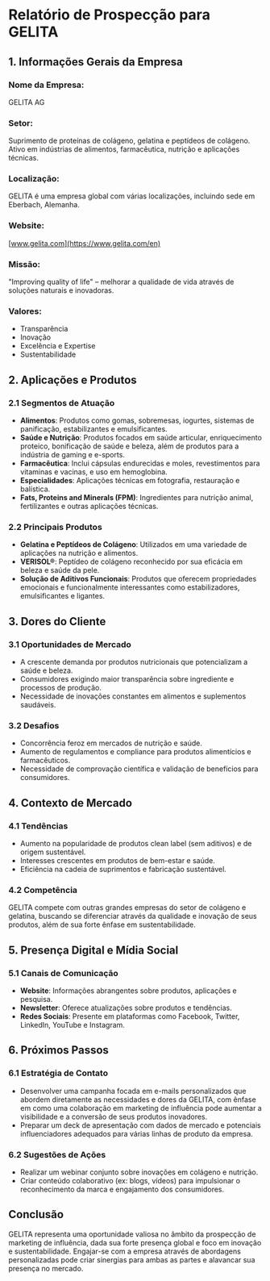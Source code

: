 # Relatório de Prospecção para GELITA

## 1. Informações Gerais da Empresa
### Nome da Empresa: 
GELITA AG

### Setor:
Suprimento de proteínas de colágeno, gelatina e peptídeos de colágeno. Ativo em indústrias de alimentos, farmacêutica, nutrição e aplicações técnicas.

### Localização:
GELITA é uma empresa global com várias localizações, incluindo sede em Eberbach, Alemanha.

### Website:
[www.gelita.com](https://www.gelita.com/en)

### Missão:
"Improving quality of life" – melhorar a qualidade de vida através de soluções naturais e inovadoras.

### Valores:
- Transparência
- Inovação
- Excelência e Expertise
- Sustentabilidade

## 2. Aplicações e Produtos
### 2.1 Segmentos de Atuação
- **Alimentos**: Produtos como gomas, sobremesas, iogurtes, sistemas de panificação, estabilizantes e emulsificantes.
- **Saúde e Nutrição**: Produtos focados em saúde articular, enriquecimento proteico, bonificação de saúde e beleza, além de produtos para a indústria de gaming e e-sports.
- **Farmacêutica**: Inclui cápsulas endurecidas e moles, revestimentos para vitaminas e vacinas, e uso em hemoglobina.
- **Especialidades**: Aplicações técnicas em fotografia, restauração e balística.
- **Fats, Proteins and Minerals (FPM)**: Ingredientes para nutrição animal, fertilizantes e outras aplicações técnicas.

### 2.2 Principais Produtos
- **Gelatina e Peptídeos de Colágeno**: Utilizados em uma variedade de aplicações na nutrição e alimentos.
- **VERISOL®**: Peptídeo de colágeno reconhecido por sua eficácia em beleza e saúde da pele.
- **Solução de Aditivos Funcionais**: Produtos que oferecem propriedades emocionais e funcionalmente interessantes como estabilizadores, emulsificantes e ligantes.

## 3. Dores do Cliente
### 3.1 Oportunidades de Mercado
- A crescente demanda por produtos nutricionais que potencializam a saúde e beleza.
- Consumidores exigindo maior transparência sobre ingrediente e processos de produção.
- Necessidade de inovações constantes em alimentos e suplementos saudáveis.

### 3.2 Desafios
- Concorrência feroz em mercados de nutrição e saúde.
- Aumento de regulamentos e compliance para produtos alimentícios e farmacêuticos.
- Necessidade de comprovação científica e validação de benefícios para consumidores.

## 4. Contexto de Mercado
### 4.1 Tendências
- Aumento na popularidade de produtos clean label (sem aditivos) e de origem sustentável.
- Interesses crescentes em produtos de bem-estar e saúde.
- Eficiência na cadeia de suprimentos e fabricação sustentável.

### 4.2 Competência
GELITA compete com outras grandes empresas do setor de colágeno e gelatina, buscando se diferenciar através da qualidade e inovação de seus produtos, além de sua forte ênfase em sustentabilidade.

## 5. Presença Digital e Mídia Social
### 5.1 Canais de Comunicação
- **Website**: Informações abrangentes sobre produtos, aplicações e pesquisa.
- **Newsletter**: Oferece atualizações sobre produtos e tendências.
- **Redes Sociais**: Presente em plataformas como Facebook, Twitter, LinkedIn, YouTube e Instagram.

## 6. Próximos Passos
### 6.1 Estratégia de Contato
- Desenvolver uma campanha focada em e-mails personalizados que abordem diretamente as necessidades e dores da GELITA, com ênfase em como uma colaboração em marketing de influência pode aumentar a visibilidade e a conversão de seus produtos inovadores.
- Preparar um deck de apresentação com dados de mercado e potenciais influenciadores adequados para várias linhas de produto da empresa.

### 6.2 Sugestões de Ações
- Realizar um webinar conjunto sobre inovações em colágeno e nutrição.
- Criar conteúdo colaborativo (ex: blogs, vídeos) para impulsionar o reconhecimento da marca e engajamento dos consumidores.

## Conclusão
GELITA representa uma oportunidade valiosa no âmbito da prospecção de marketing de influência, dada sua forte presença global e foco em inovação e sustentabilidade. Engajar-se com a empresa através de abordagens personalizadas pode criar sinergias para ambas as partes e alavancar sua presença no mercado.